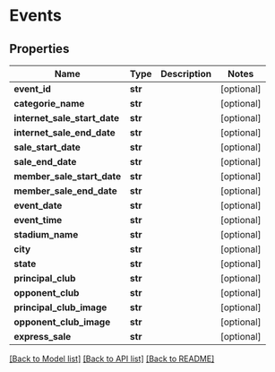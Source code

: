 # Events

## Properties
Name | Type | Description | Notes
------------ | ------------- | ------------- | -------------
**event_id** | **str** |  | [optional] 
**categorie_name** | **str** |  | [optional] 
**internet_sale_start_date** | **str** |  | [optional] 
**internet_sale_end_date** | **str** |  | [optional] 
**sale_start_date** | **str** |  | [optional] 
**sale_end_date** | **str** |  | [optional] 
**member_sale_start_date** | **str** |  | [optional] 
**member_sale_end_date** | **str** |  | [optional] 
**event_date** | **str** |  | [optional] 
**event_time** | **str** |  | [optional] 
**stadium_name** | **str** |  | [optional] 
**city** | **str** |  | [optional] 
**state** | **str** |  | [optional] 
**principal_club** | **str** |  | [optional] 
**opponent_club** | **str** |  | [optional] 
**principal_club_image** | **str** |  | [optional] 
**opponent_club_image** | **str** |  | [optional] 
**express_sale** | **str** |  | [optional] 

[[Back to Model list]](../README.md#documentation-for-models) [[Back to API list]](../README.md#documentation-for-api-endpoints) [[Back to README]](../README.md)


